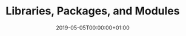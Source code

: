 ---
title: Libraries, Packages, and Modules
linktitle: Libraries, Packages, and Modules
type: book
date: "2019-05-05T00:00:00+01:00"
# Prev/next pager order (if `docs_section_pager` enabled in `params.toml`)
weight: 6
---